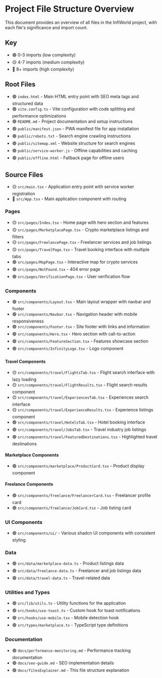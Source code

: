 
# Project File Structure Overview

This document provides an overview of all files in the InfiWorld project, with each file's significance and import count.

## Key
- 🟢 0-3 imports (low complexity)
- 🟡 4-7 imports (medium complexity)
- 🔴 8+ imports (high complexity)

## Root Files
- 🟢 `index.html` - Main HTML entry point with SEO meta tags and structured data
- 🟢 `vite.config.ts` - Vite configuration with code splitting and performance optimizations
- 🟢 `README.md` - Project documentation and setup instructions
- 🟢 `public/manifest.json` - PWA manifest file for app installation
- 🟢 `public/robots.txt` - Search engine crawling instructions
- 🟢 `public/sitemap.xml` - Website structure for search engines
- 🟢 `public/service-worker.js` - Offline capabilities and caching
- 🟢 `public/offline.html` - Fallback page for offline users

## Source Files
- 🟡 `src/main.tsx` - Application entry point with service worker registration
- 🔴 `src/App.tsx` - Main application component with routing

### Pages
- 🟡 `src/pages/Index.tsx` - Home page with hero section and features
- 🟡 `src/pages/MarketplacePage.tsx` - Crypto marketplace listings and filters
- 🟡 `src/pages/FreelancePage.tsx` - Freelancer services and job listings
- 🟡 `src/pages/TravelPage.tsx` - Travel booking interface with multiple tabs
- 🟢 `src/pages/MapPage.tsx` - Interactive map for crypto services
- 🟢 `src/pages/NotFound.tsx` - 404 error page
- 🟢 `src/pages/VerificationPage.tsx` - User verification flow

### Components
- 🟢 `src/components/Layout.tsx` - Main layout wrapper with navbar and footer
- 🟢 `src/components/Navbar.tsx` - Navigation header with mobile responsiveness
- 🟢 `src/components/Footer.tsx` - Site footer with links and information
- 🟢 `src/components/Hero.tsx` - Hero section with call-to-action
- 🟢 `src/components/FeatureSection.tsx` - Features showcase section
- 🟢 `src/components/InfinityLogo.tsx` - Logo component

#### Travel Components
- 🟡 `src/components/travel/FlightsTab.tsx` - Flight search interface with lazy loading
- 🟡 `src/components/travel/FlightResults.tsx` - Flight search results component
- 🟡 `src/components/travel/ExperiencesTab.tsx` - Experiences search interface
- 🟡 `src/components/travel/ExperienceResults.tsx` - Experience listings component
- 🟢 `src/components/travel/HotelsTab.tsx` - Hotel booking interface
- 🟢 `src/components/travel/JobsTab.tsx` - Travel industry job listings
- 🟢 `src/components/travel/FeaturedDestinations.tsx` - Highlighted travel destinations

#### Marketplace Components
- 🟢 `src/components/marketplace/ProductCard.tsx` - Product display component

#### Freelance Components
- 🟢 `src/components/freelance/FreelancerCard.tsx` - Freelancer profile card
- 🟢 `src/components/freelance/JobCard.tsx` - Job listing card

### UI Components
- 🟢 `src/components/ui/` - Various shadcn UI components with consistent styling

### Data
- 🟢 `src/data/marketplace-data.ts` - Product listings data
- 🟢 `src/data/freelance-data.ts` - Freelancer and job listings data
- 🟢 `src/data/travel-data.ts` - Travel-related data

### Utilities and Types
- 🟢 `src/lib/utils.ts` - Utility functions for the application
- 🟢 `src/hooks/use-toast.ts` - Custom hook for toast notifications
- 🟢 `src/hooks/use-mobile.tsx` - Mobile detection hook
- 🟢 `src/types/marketplace.ts` - TypeScript type definitions

### Documentation
- 🟢 `docs/performance-monitoring.md` - Performance tracking documentation
- 🟢 `docs/seo-guide.md` - SEO implementation details
- 🟢 `docs/filesExplainer.md` - This file structure explanation
